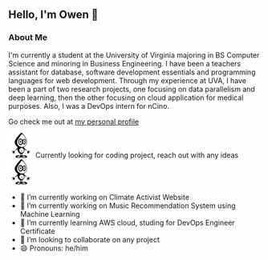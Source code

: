 ## Hello, I'm Owen :wave:

### About Me 

I'm currently a student at the University of Virginia majoring in BS Computer Science and minoring in Business Engineering.
I have been a teachers assistant for database, software development essentials and programming languages for web development.
Through my experience at UVA, I have been a part of two research projects, one focusing on data parallelism and deep learning, then the other 
focusing on cloud application for medical purposes. Also, I was a DevOps intern for nCino.

Go check me out at <a href="https://www.owenlrichards.com" target="blank"> my personal profile </a>

<img src="./icons/codeproject.svg" height="50"> Currently looking for coding project, reach out with any ideas <img src="./icons/codeproject.svg" height="50">

- 🔭 I’m currently working on Climate Activist Website
- 🔭 I’m currently working on Music Recommendation System using Machine Learning
- 🌱 I’m currently learning AWS cloud, studing for DevOps Engineer Certificate
- 👯 I’m looking to collaborate on any project
- 😄 Pronouns: he/him
